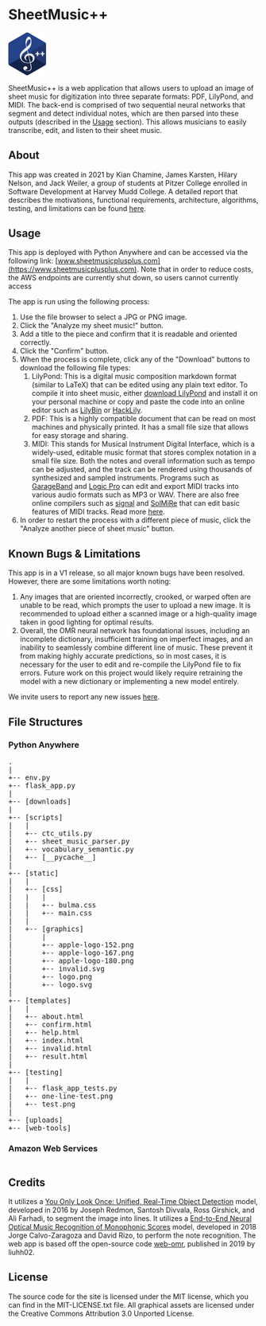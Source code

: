 # SheetMusic++
<img src="static/graphics/logo.png" alt="SheetMusic++ logo" width="15%"/>

SheetMusic++ is a web application that allows users to upload an image of sheet music for digitization into three separate formats: PDF, LilyPond, and MIDI. The back-end is comprised of two sequential neural networks that segment and detect individual notes, which are then parsed into these outputs (described in the [Usage](##Usage) section). This allows musicians to easily transcribe, edit, and listen to their sheet music.

## About
This app was created in 2021 by Kian Chamine, James Karsten, Hilary Nelson, and Jack Weiler, a group of students at Pitzer College enrolled in Software Development at Harvey Mudd College. A detailed report that describes the motivations, functional requirements, architecture, algorithms, testing, and limitations can be found [here]().

## Usage
This app is deployed with Python Anywhere and can be accessed via the following link: [www.sheetmusicplusplus.com](https://www.sheetmusicplusplus.com). Note that in order to reduce costs, the AWS endpoints are currently shut down, so users cannot currently access 

The app is run using the following process:
1. Use the file browser to select a JPG or PNG image.
1. Click the "Analyze my sheet music!" button.
1. Add a title to the piece and confirm that it is readable and oriented correctly.
1. Click the "Confirm" button.
1. When the process is complete, click any of the "Download" buttons to download the following file types:
    1. LilyPond: This is a digital music composition markdown format (similar to LaTeX) that can be edited using any plain text editor. To compile it into sheet music, either [download LilyPond](http://lilypond.org/download.html) and install it on your personal machine or copy and paste the code into an online editor such as [LilyBin](http://lilybin.com) or [HackLily](https://hacklily.org).
    1. PDF: This is a highly compatible document that can be read on most machines and physically printed. It has a small file size that allows for easy storage and sharing.
    1. MIDI: This stands for Musical Instrument Digital Interface, which is a widely-used, editable music format that stores complex notation in a small file size. Both the notes and overall information such as tempo can be adjusted, and the track can be rendered using thousands of synthesized and sampled instruments. Programs such as [GarageBand](https://www.apple.com/mac/garageband) and [Logic Pro](https://www.apple.com/logic-pro) can edit and export MIDI tracks into various audio formats such as MP3 or WAV. There are also free online compilers such as [signal](https://signal.vercel.app) and [SolMiRe](https://solmire.com/midieditor) that can edit basic features of MIDI tracks. Read more [here](https://blog.landr.com/what-is-midi).
1. In order to restart the process with a different piece of music, click the "Analyze another piece of sheet music" button.

## Known Bugs & Limitations
This app is in a V1 release, so all major known bugs have been resolved. However, there are some limitations worth noting:
1. Any images that are oriented incorrectly, crooked, or warped often are unable to be read, which prompts the user to upload a new image. It is recommended to upload either a scanned image or a high-quality image taken in good lighting for optimal results.
1. Overall, the OMR neural network has foundational issues, including an incomplete dictionary, insufficient training on imperfect images, and an inability to seamlessly combine different line of music. These prevent it from making highly accurate predictions, so in most cases, it is necessary for the user to edit and re-compile the LilyPond file to fix errors. Future work on this project would likely require retraining the model with a new dictionary or implementing a new model entirely.

We invite users to report any new issues [here](https://github.com/SheetMusic-Team-3/MVP/issues).

## File Structures
### Python Anywhere
<pre>
.
|
+-- env.py
+-- flask_app.py
|
+-- [downloads]
|
+-- [scripts]
|   |
|   +-- ctc_utils.py
|   +-- sheet_music_parser.py
|   +-- vocabulary_semantic.py
|   +-- [__pycache__]
|
+-- [static]
|   |
|   +-- [css]
|   |   |
|   |   +-- bulma.css
|   |   +-- main.css
|   |
|   +-- [graphics]
|       |
|       +-- apple-logo-152.png
|       +-- apple-logo-167.png
|       +-- apple-logo-180.png
|       +-- invalid.svg
|       +-- logo.png
|       +-- logo.svg
|
+-- [templates]
|   |
|   +-- about.html
|   +-- confirm.html
|   +-- help.html
|   +-- index.html
|   +-- invalid.html
|   +-- result.html
|
+-- [testing]
|   |
|   +-- flask_app_tests.py
|   +-- one-line-test.png
|   +-- test.png
|
+-- [uploads]
+-- [web-tools]
</pre>

### Amazon Web Services
<pre>
</pre>

## Credits
It utilizes a [You Only Look Once: Unified, Real-Time Object Detection](https://arxiv.org/abs/1506.02640) model, developed in 2016 by Joseph Redmon, Santosh Divvala, Ross Girshick, and Ali Farhadi, to segment the image into lines. It utilizes a [End-to-End Neural Optical Music Recognition of Monophonic Scores](https://www.mdpi.com/2076-3417/8/4/606/htm) model, developed in 2018 Jorge Calvo-Zaragoza and David Rizo, to perform the note recognition. The web app is based off the open-source code [web-omr](https://github.com/liuhh02/web-omr), published in 2019 by liuhh02.

## License
The source code for the site is licensed under the MIT license, which you can find in the MIT-LICENSE.txt file.
All graphical assets are licensed under the Creative Commons Attribution 3.0 Unported License.
